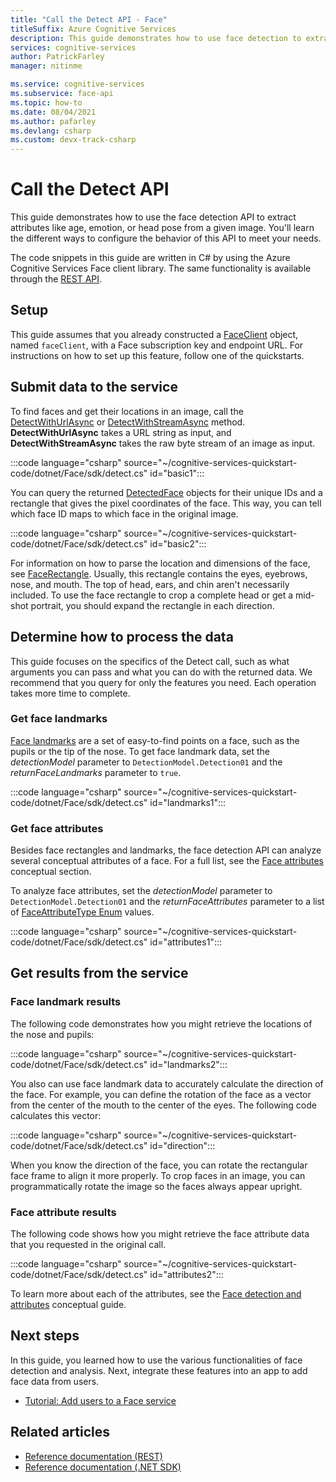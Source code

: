 ```yaml
---
title: "Call the Detect API - Face"
titleSuffix: Azure Cognitive Services
description: This guide demonstrates how to use face detection to extract attributes like age, emotion, or head pose from a given image.
services: cognitive-services
author: PatrickFarley
manager: nitinme

ms.service: cognitive-services
ms.subservice: face-api
ms.topic: how-to
ms.date: 08/04/2021
ms.author: pafarley
ms.devlang: csharp
ms.custom: devx-track-csharp
---
```


# Call the Detect API

This guide demonstrates how to use the face detection API to extract attributes like age, emotion, or head pose from a given image. You'll learn the different ways to configure the behavior of this API to meet your needs.

The code snippets in this guide are written in C# by using the Azure Cognitive Services Face client library. The same functionality is available through the [REST API](https://westus.dev.cognitive.microsoft.com/docs/services/563879b61984550e40cbbe8d/operations/563879b61984550f30395236).


## Setup

This guide assumes that you already constructed a [FaceClient](/dotnet/api/microsoft.azure.cognitiveservices.vision.face.faceclient) object, named `faceClient`, with a Face subscription key and endpoint URL. For instructions on how to set up this feature, follow one of the quickstarts.

## Submit data to the service

To find faces and get their locations in an image, call the [DetectWithUrlAsync](/dotnet/api/microsoft.azure.cognitiveservices.vision.face.faceoperationsextensions.detectwithurlasync) or [DetectWithStreamAsync](/dotnet/api/microsoft.azure.cognitiveservices.vision.face.faceoperationsextensions.detectwithstreamasync) method. **DetectWithUrlAsync** takes a URL string as input, and **DetectWithStreamAsync** takes the raw byte stream of an image as input.

:::code language="csharp" source="~/cognitive-services-quickstart-code/dotnet/Face/sdk/detect.cs" id="basic1":::

You can query the returned [DetectedFace](/dotnet/api/microsoft.azure.cognitiveservices.vision.face.models.detectedface) objects for their unique IDs and a rectangle that gives the pixel coordinates of the face. This way, you can tell which face ID maps to which face in the original image.

:::code language="csharp" source="~/cognitive-services-quickstart-code/dotnet/Face/sdk/detect.cs" id="basic2":::

For information on how to parse the location and dimensions of the face, see [FaceRectangle](/dotnet/api/microsoft.azure.cognitiveservices.vision.face.models.facerectangle). Usually, this rectangle contains the eyes, eyebrows, nose, and mouth. The top of head, ears, and chin aren't necessarily included. To use the face rectangle to crop a complete head or get a mid-shot portrait, you should expand the rectangle in each direction.

## Determine how to process the data

This guide focuses on the specifics of the Detect call, such as what arguments you can pass and what you can do with the returned data. We recommend that you query for only the features you need. Each operation takes more time to complete.

### Get face landmarks

[Face landmarks](../concept-face-detection.md#face-landmarks) are a set of easy-to-find points on a face, such as the pupils or the tip of the nose. To get face landmark data, set the _detectionModel_ parameter to `DetectionModel.Detection01` and the _returnFaceLandmarks_ parameter to `true`.

:::code language="csharp" source="~/cognitive-services-quickstart-code/dotnet/Face/sdk/detect.cs" id="landmarks1":::

### Get face attributes

Besides face rectangles and landmarks, the face detection API can analyze several conceptual attributes of a face. For a full list, see the [Face attributes](../concept-face-detection.md#attributes) conceptual section.

To analyze face attributes, set the _detectionModel_ parameter to `DetectionModel.Detection01` and the _returnFaceAttributes_ parameter to a list of [FaceAttributeType Enum](/dotnet/api/microsoft.azure.cognitiveservices.vision.face.models.faceattributetype) values.

:::code language="csharp" source="~/cognitive-services-quickstart-code/dotnet/Face/sdk/detect.cs" id="attributes1":::


## Get results from the service

### Face landmark results

The following code demonstrates how you might retrieve the locations of the nose and pupils:

:::code language="csharp" source="~/cognitive-services-quickstart-code/dotnet/Face/sdk/detect.cs" id="landmarks2":::

You also can use face landmark data to accurately calculate the direction of the face. For example, you can define the rotation of the face as a vector from the center of the mouth to the center of the eyes. The following code calculates this vector:

:::code language="csharp" source="~/cognitive-services-quickstart-code/dotnet/Face/sdk/detect.cs" id="direction":::

When you know the direction of the face, you can rotate the rectangular face frame to align it more properly. To crop faces in an image, you can programmatically rotate the image so the faces always appear upright.


### Face attribute results

The following code shows how you might retrieve the face attribute data that you requested in the original call.

:::code language="csharp" source="~/cognitive-services-quickstart-code/dotnet/Face/sdk/detect.cs" id="attributes2":::

To learn more about each of the attributes, see the [Face detection and attributes](../concept-face-detection.md) conceptual guide.

## Next steps

In this guide, you learned how to use the various functionalities of face detection and analysis. Next, integrate these features into an app to add face data from users.

- [Tutorial: Add users to a Face service](../enrollment-overview.md)

## Related articles

- [Reference documentation (REST)](https://westus.dev.cognitive.microsoft.com/docs/services/563879b61984550e40cbbe8d/operations/563879b61984550f30395236)
- [Reference documentation (.NET SDK)](/dotnet/api/overview/azure/cognitiveservices/face-readme)